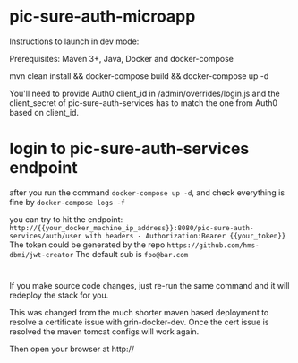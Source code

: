 # pic-sure-auth-microapp

Instructions to launch in dev mode:

Prerequisites: Maven 3+, Java, Docker and docker-compose

mvn clean install && docker-compose build && docker-compose up -d

You'll need to provide Auth0 client_id in /admin/overrides/login.js and the client_secret of pic-sure-auth-services 
has to match the one from Auth0 based on client_id.

# login to pic-sure-auth-services endpoint
after you run the command `docker-compose up -d`, and check everything is fine by `docker-compose logs -f`

you can try to hit the endpoint: `http://{{your_docker_machine_ip_address}}:8080/pic-sure-auth-services/auth/user
with headers - Authorization:Bearer {{your_token}}`
The token could be generated by the repo `https://github.com/hms-dbmi/jwt-creator`
The default sub is `foo@bar.com`

#
If you make source code changes, just re-run the same command and it will redeploy the stack for you.

This was changed from the much shorter maven based deployment to resolve a certificate issue with grin-docker-dev. Once the cert issue is resolved the maven tomcat configs will work again.

Then open your browser at http://<your docker-machine ip>


